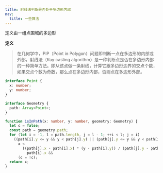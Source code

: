 ```yaml
---
title: 射线法判断是否处于多边形内部
nav:
  title: 一些算法
---
```


定义由一组点围城的多边形

**定义**

> 在几何学中，PIP（Point in Polygon）问题即判断一点在多边形的内部或外部。射线法（Ray casting algorithm）是一种判断点是否在多边形内部的一种简单方法。即从该点做一条射线，计算它跟多边形边界的交点个数，如果交点个数为奇数，那么点在多边形内部，否则点在多边形外部。

```ts
interface Point {
  x: number;
  y: number;
}

interface Geometry {
  path: Array<Point>;
}
```

```ts
function isInPath(x: number, y: number, geometry: Geometry) {
  let c = false;
  const path = geometry.path;
  for (let i = -1, l = path.length, j = l - 1; ++i < l; j = i)
    ((path[i].y <= y && y < path[j].y) || (path[j].y <= y && y < path[i].y)) &&
      x <
        ((path[j].x - path[i].x) * (y - path[i].y)) / (path[j].y - path[i].y) +
          path[i].x &&
      (c = !c);
  return c;
}
```
